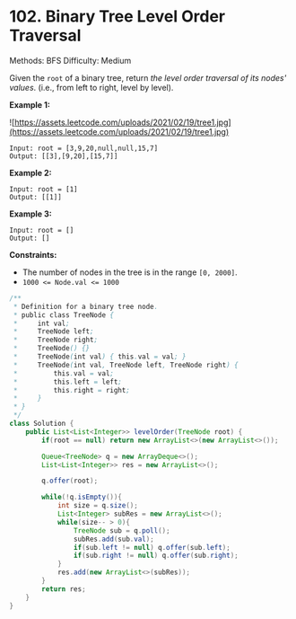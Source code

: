 # 102. Binary Tree Level Order Traversal

Methods: BFS
Difficulty: Medium

Given the `root` of a binary tree, return *the level order traversal of its nodes' values*. (i.e., from left to right, level by level).

**Example 1:**

![https://assets.leetcode.com/uploads/2021/02/19/tree1.jpg](https://assets.leetcode.com/uploads/2021/02/19/tree1.jpg)

```
Input: root = [3,9,20,null,null,15,7]
Output: [[3],[9,20],[15,7]]

```

**Example 2:**

```
Input: root = [1]
Output: [[1]]

```

**Example 3:**

```
Input: root = []
Output: []

```

**Constraints:**

- The number of nodes in the tree is in the range `[0, 2000]`.
- `1000 <= Node.val <= 1000`

```java
/**
 * Definition for a binary tree node.
 * public class TreeNode {
 *     int val;
 *     TreeNode left;
 *     TreeNode right;
 *     TreeNode() {}
 *     TreeNode(int val) { this.val = val; }
 *     TreeNode(int val, TreeNode left, TreeNode right) {
 *         this.val = val;
 *         this.left = left;
 *         this.right = right;
 *     }
 * }
 */
class Solution {
    public List<List<Integer>> levelOrder(TreeNode root) {
        if(root == null) return new ArrayList<>(new ArrayList<>());

        Queue<TreeNode> q = new ArrayDeque<>();
        List<List<Integer>> res = new ArrayList<>();

        q.offer(root);

        while(!q.isEmpty()){
            int size = q.size();
            List<Integer> subRes = new ArrayList<>();
            while(size-- > 0){
                TreeNode sub = q.poll();
                subRes.add(sub.val);
                if(sub.left != null) q.offer(sub.left);
                if(sub.right != null) q.offer(sub.right);
            }
            res.add(new ArrayList<>(subRes));
        }
        return res;
    }
}
```